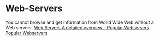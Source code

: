 # Web-Servers
You cannot browse and get information from World Wide Web without a Web servers.
[Web Servers A detailed overview – Popular Webservers](https://maccablo.com/web-servers-a-detailed-overview-popular-webservers/)
[Popular Webservers](https://maccablo.com/web-servers-a-detailed-overview-popular-webservers/)
